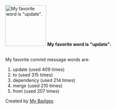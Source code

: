 <img src="https://my-badges.github.io/my-badges/favorite-word.png" alt="My favorite word is &quot;update&quot;." title="My favorite word is &quot;update&quot;." width="128">
<strong>My favorite word is &quot;update&quot;.</strong>
<br><br>

My favorite commit message words are:

1. update (used 409 times)
2. to (used 315 times)
3. dependency (used 214 times)
4. merge (used 210 times)
5. from (used 207 times)


Created by <a href="https://github.com/my-badges/my-badges">My Badges</a>